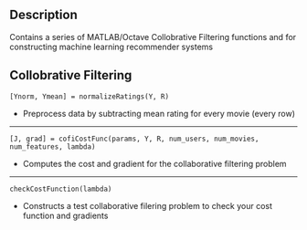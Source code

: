 ## Description
Contains a series of MATLAB/Octave Collobrative Filtering functions and for constructing machine learning recommender systems

## Collobrative Filtering
```
[Ynorm, Ymean] = normalizeRatings(Y, R)
```
  - Preprocess data by subtracting mean rating for every movie (every row)
___

```
[J, grad] = cofiCostFunc(params, Y, R, num_users, num_movies, num_features, lambda)

```
  - Computes the cost and gradient for the collaborative filtering problem
___

```
checkCostFunction(lambda)
```
  - Constructs a test collaborative filering problem to check your cost function and gradients

